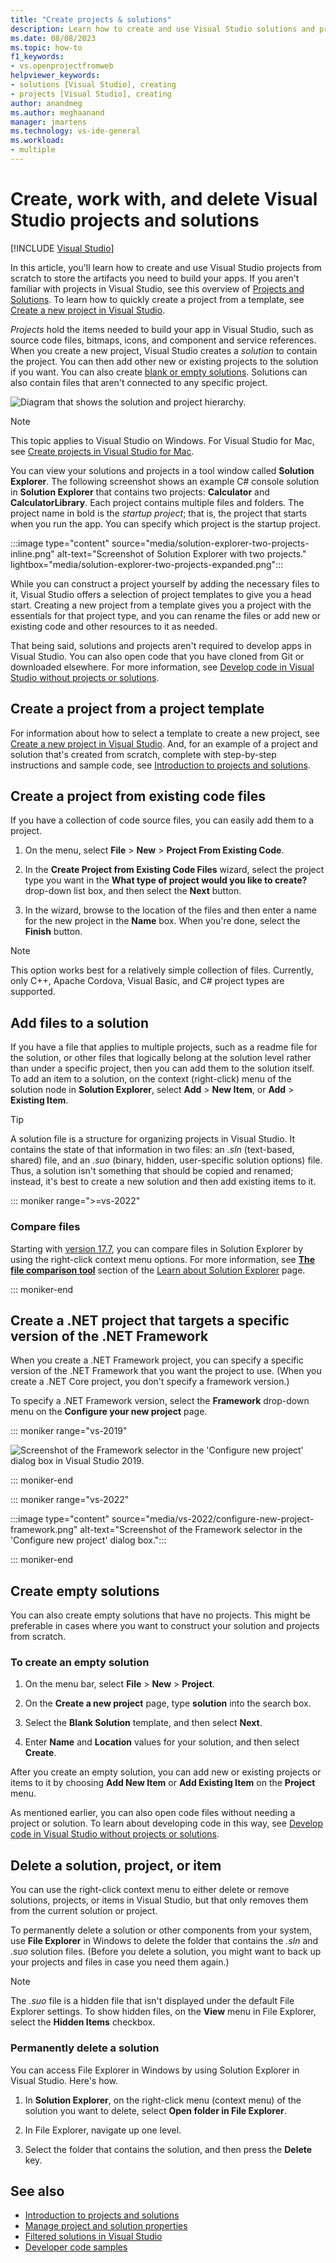 ```yaml
---
title: "Create projects & solutions"
description: Learn how to create and use Visual Studio solutions and projects to store artifacts.
ms.date: 08/08/2023
ms.topic: how-to
f1_keywords:
- vs.openprojectfromweb
helpviewer_keywords:
- solutions [Visual Studio], creating
- projects [Visual Studio], creating
author: anandmeg
ms.author: meghaanand
manager: jmartens
ms.technology: vs-ide-general
ms.workload:
- multiple
---
```

# Create, work with, and delete Visual Studio projects and solutions

 [!INCLUDE [Visual Studio](~/includes/applies-to-version/vs-windows-only.md)]

In this article, you'll learn how to create and use Visual Studio projects from scratch to store the artifacts you need to build your apps.  If you aren't familiar with projects in Visual Studio, see this overview of [Projects and Solutions](solutions-and-projects-in-visual-studio.md).  To learn how to quickly create a project from a template, see [Create a new project in Visual Studio](create-new-project.md).

*Projects* hold the items needed to build your app in Visual Studio, such as source code files, bitmaps, icons, and component and service references. When you create a new project, Visual Studio creates a *solution* to contain the project. You can then add other new or existing projects to the solution if you want. You can also create [blank or empty solutions](#create-empty-solutions). Solutions can also contain files that aren't connected to any specific project.

![Diagram that shows the solution and project hierarchy.](./media/vside-proj-soln.png)

> [!NOTE]
> This topic applies to Visual Studio on Windows. For Visual Studio for Mac, see [Create projects in Visual Studio for Mac](/visualstudio/mac/create-new-projects).

You can view your solutions and projects in a tool window called **Solution Explorer**. The following screenshot shows an example C# console solution in **Solution Explorer** that contains two projects: **Calculator** and **CalculatorLibrary**. Each project contains multiple files and folders. The project name in bold is the *startup project*; that is, the project that starts when you run the app. You can specify which project is the startup project.

:::image type="content" source="media/solution-explorer-two-projects-inline.png" alt-text="Screenshot of Solution Explorer with two projects." lightbox="media/solution-explorer-two-projects-expanded.png":::

While you can construct a project yourself by adding the necessary files to it, Visual Studio offers a selection of project templates to give you a head start. Creating a new project from a template gives you a project with the essentials for that project type, and you can rename the files or add new or existing code and other resources to it as needed.

That being said, solutions and projects aren't required to develop apps in Visual Studio. You can also open code that you have cloned from Git or downloaded elsewhere. For more information, see [Develop code in Visual Studio without projects or solutions](../ide/develop-code-in-visual-studio-without-projects-or-solutions.md).

## Create a project from a project template

For information about how to select a template to create a new project, see [Create a new project in Visual Studio](create-new-project.md). And, for an example of a project and solution that's created from scratch, complete with step-by-step instructions and sample code, see [Introduction to projects and solutions](../get-started/tutorial-projects-solutions.md).

## Create a project from existing code files

If you have a collection of code source files, you can easily add them to a project.

1. On the menu, select **File** > **New** > **Project From Existing Code**.

1. In the **Create Project from Existing Code Files** wizard, select the project type you want in the **What type of project would you like to create?** drop-down list box, and then select the **Next** button.

1. In the wizard, browse to the location of the files and then enter a name for the new project in the **Name** box. When you're done, select the **Finish** button.

> [!NOTE]
> This option works best for a relatively simple collection of files. Currently, only C++, Apache Cordova, Visual Basic, and C# project types are supported.

## Add files to a solution

If you have a file that applies to multiple projects, such as a readme file for the solution, or other files that logically belong at the solution level rather than under a specific project, then you can add them to the solution itself. To add an item to a solution, on the context (right-click) menu of the solution node in **Solution Explorer**, select **Add** > **New Item**, or **Add** > **Existing Item**.

> [!TIP]
> A solution file is a structure for organizing projects in Visual Studio. It contains the state of that information in two files: an *.sln* (text-based, shared) file, and an *.suo* (binary, hidden, user-specific solution options) file. Thus, a solution isn't something that should be copied and renamed; instead, it's best to create a new solution and then add existing items to it.

::: moniker range=">=vs-2022"

### Compare files

Starting with [version 17.7](/visualstudio/releases/2022/release-notes), you can compare files in Solution Explorer by using the right-click context menu options. For more information, see [**The file comparison tool**](use-solution-explorer.md#the-file-comparison-tool) section of the [Learn about Solution Explorer](use-solution-explorer.md) page.

::: moniker-end

## Create a .NET project that targets a specific version of the .NET Framework

When you create a .NET Framework project, you can specify a specific version of the .NET Framework that you want the project to use. (When you create a .NET Core project, you don't specify a framework version.)

To specify a .NET Framework version, select the **Framework** drop-down menu on the **Configure your new project** page.

::: moniker range="vs-2019"

![Screenshot of the Framework selector in the 'Configure new project' dialog box in Visual Studio 2019.](media/vs-2019/configure-new-project-framework.png)

::: moniker-end

::: moniker range="vs-2022"

:::image type="content" source="media/vs-2022/configure-new-project-framework.png" alt-text="Screenshot of the Framework selector in the 'Configure new project' dialog box.":::

::: moniker-end

## Create empty solutions

You can also create empty solutions that have no projects. This might be preferable in cases where you want to construct your solution and projects from scratch.

### To create an empty solution

1. On the menu bar, select **File** > **New** > **Project**.

2. On the **Create a new project** page, type **solution** into the search box.

3. Select the **Blank Solution** template, and then select **Next**.

4. Enter **Name** and **Location** values for your solution, and then select **Create**.

After you create an empty solution, you can add new or existing projects or items to it by choosing **Add New Item** or **Add Existing Item** on the **Project** menu.

As mentioned earlier, you can also open code files without needing a project or solution. To learn about developing code in this way, see [Develop code in Visual Studio without projects or solutions](../ide/develop-code-in-visual-studio-without-projects-or-solutions.md).

## Delete a solution, project, or item

You can use the right-click context menu to either delete or remove solutions, projects, or items in Visual Studio, but that only removes them from the current solution or project.

To permanently delete a solution or other components from your system, use **File Explorer** in Windows to delete the folder that contains the *.sln* and *.suo* solution files. (Before you delete a solution, you might want to back up your projects and files in case you need them again.)

> [!NOTE]
> The *.suo* file is a hidden file that isn't displayed under the default File Explorer settings. To show hidden files, on the **View** menu in File Explorer, select the **Hidden Items** checkbox.

### Permanently delete a solution

You can access File Explorer in Windows by using Solution Explorer in Visual Studio. Here's how.

1. In **Solution Explorer**, on the right-click menu (context menu) of the solution you want to delete, select **Open folder in File Explorer**.

1. In File Explorer, navigate up one level.

1. Select the folder that contains the solution, and then press the **Delete** key.

## See also

- [Introduction to projects and solutions](../get-started/tutorial-projects-solutions.md)
- [Manage project and solution properties](managing-project-and-solution-properties.md)
- [Filtered solutions in Visual Studio](filtered-solutions.md)
- [Developer code samples](/samples/browse/)